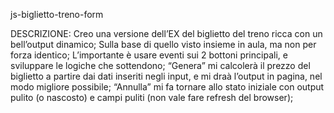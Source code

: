 js-biglietto-treno-form

DESCRIZIONE:
Creo una versione dell’EX del biglietto del treno ricca con un bell’output dinamico;
Sulla base di quello visto insieme in aula, ma non per forza identico;
L’importante è usare eventi sui 2 bottoni principali, e sviluppare le logiche che sottendono;
“Genera” mi calcolerà il prezzo del biglietto a partire dai dati inseriti negli input, e mi draà l’output in pagina, nel modo migliore possibile;
“Annulla” mi fa tornare allo stato iniziale con output pulito (o nascosto) e campi puliti (non vale fare refresh del browser);